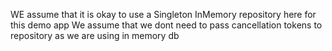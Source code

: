 WE assume that it is okay to use a Singleton InMemory repository here for this demo app
We assume that we dont need to pass cancellation tokens to repository as we are using in memory db